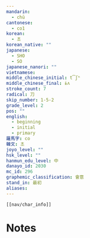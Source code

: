 ```yaml
---
mandarin:
  - chū
cantonese:
  - co1
korean:
  - 초
korean_native: ""
japanese:
  - SHO
  - SO
japanese_nanori: ""
vietnamese:
middle_chinese_initial: t͡ʃʰ
middle_chinese_final: ɨʌ
stroke_count: 7
radical: 刀
skip_number: 1-5-2
grade_level: 2
pos: ""
english:
  - beginning
  - initial
  - primary
羅馬字: co
韓文: 초
joyo_level: ""
hsk_level: ""
hanmun_edu_level: 中
danayo_id: 2030
mc_id: 296
graphemic_classification: 會意
stand_in: 最初
aliases:
---
```

```meta-bind-embed
[[nav/char_info]]
```

# Notes
